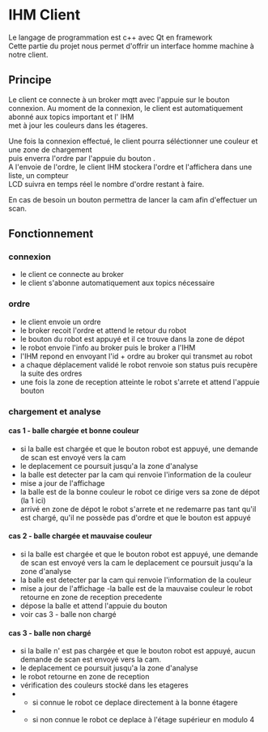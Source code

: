# IHM Client
Le langage de programmation est c++ avec Qt en framework  
Cette partie du projet nous permet d'offrir un interface homme machine à notre client.

## Principe
Le client ce connecte à un broker mqtt avec l'appuie sur le bouton connexion.
Au moment de la connexion, le client est automatiquement abonné aux topics important et l' IHM  
met à jour les couleurs dans les étageres.  

Une fois la connexion effectué, le client pourra séléctionner une couleur et une zone de chargement  
puis enverra l'ordre par l'appuie du bouton <Envoyer ordre>.  
A l'envoie de l'ordre, le client IHM stockera l'ordre et l'affichera dans une liste, un compteur  
LCD suivra en temps réel le nombre d'ordre restant à faire.  

En cas de besoin un bouton permettra de lancer la cam afin d'effectuer un scan.  

## Fonctionnement 
### connexion 
- le client ce connecte au broker  
- le client s'abonne automatiquement aux topics nécessaire  

### ordre
- le client envoie un ordre  
- le broker recoit l'ordre et attend le retour du robot  
- le bouton du robot est appuyé et il ce trouve dans la zone de dépot  
- le robot envoie l'info au broker puis le broker a l'IHM  
- l'IHM repond en envoyant l'id + ordre au broker qui transmet au robot  
- a chaque déplacement validé le robot renvoie son status puis recupère la suite des ordres  
- une fois la zone de reception atteinte le robot s'arrete et attend l'appuie bouton  

### chargement et analyse
#### cas 1 - balle chargée et bonne couleur
- si la balle est chargée et que le bouton robot est appuyé, une demande de scan est envoyé vers la cam  
- le deplacement ce poursuit jusqu'a la zone d'analyse  
- la balle est detecter par la cam qui renvoie l'information de la couleur  
- mise a jour de l'affichage  
- la balle est de la bonne couleur le robot ce dirige vers sa zone de dépot (la 1 ici)  
- arrivé en zone de dépot le robot s'arrete et ne redemarre pas tant qu'il est chargé, qu'il ne possède pas d'ordre et que le bouton est appuyé  

#### cas 2 - balle chargée et mauvaise couleur
- si la balle est chargée et que le bouton robot est appuyé, une demande de scan est envoyé vers la cam
le deplacement ce poursuit jusqu'a la zone d'analyse
- la balle est detecter par la cam qui renvoie l'information de la couleur
- mise a jour de l'affichage 
-la balle est de la mauvaise couleur le robot retourne en zone de reception precedente 
- dépose la balle et attend l'appuie du bouton 
- voir cas 3 - balle non chargé 


#### cas 3 - balle non chargé 
- si la balle n' est pas chargée et que le bouton robot est appuyé, aucun demande de scan est envoyé vers la cam. 
- le deplacement ce poursuit jusqu'a la zone d'analyse 
- le robot retourne en zone de reception 
- vérification des couleurs stocké dans les etageres 
- - si connue le robot ce deplace directement à la bonne étagere 
- - si non connue le robot ce deplace à l'étage supérieur en modulo 4





